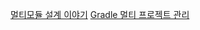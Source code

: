 



[멀티모듈 설계 이야기](https://techblog.woowahan.com/2637/)
[Gradle 멀티 프로젝트 관리](https://jojoldu.tistory.com/123)

